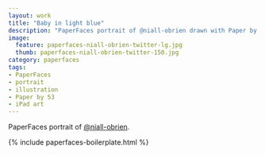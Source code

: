```yaml
---
layout: work
title: "Baby in light blue"
description: "PaperFaces portrait of @niall-obrien drawn with Paper by 53 on an iPad."
image: 
  feature: paperfaces-niall-obrien-twitter-lg.jpg
  thumb: paperfaces-niall-obrien-twitter-150.jpg
category: paperfaces
tags: 
- PaperFaces
- portrait
- illustration
- Paper by 53
- iPad art
---
```


PaperFaces portrait of [@niall-obrien](http://twitter.com/niall-obrien).

{% include paperfaces-boilerplate.html %}